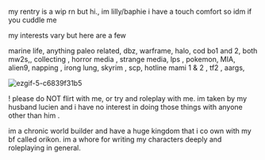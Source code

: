 my rentry is a wip rn but hi., im lilly/baphie
i have a touch comfort so idm if you cuddle me

my interests vary but here are a few 


marine life, anything paleo related, dbz, warframe, halo, cod bo1 and 2, both mw2s,,
collecting , horror media ,
strange media, lps 
, pokemon, 
MIA, alien9, napping , irong lung, skyrim , scp, hotline mami 1 & 2 , tf2 , aargs,

![ezgif-5-c6839f31b5](https://github.com/BAPHl/BAPHl/assets/92185101/95671fb5-1599-4fd8-acd7-e26bfd799002)


! please do NOT flirt with me, or try and roleplay with me. im taken by my husband lucien and i have no interest in doing those things with anyone other than him .

im a chronic world builder and have a huge kingdom that i co own with my bf called orikon. im a whore for writing my characters deeply and roleplaying in general.






























































